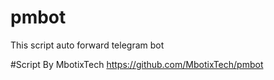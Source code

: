 # pmbot
This script auto forward telegram bot

#Script By MbotixTech
https://github.com/MbotixTech/pmbot

